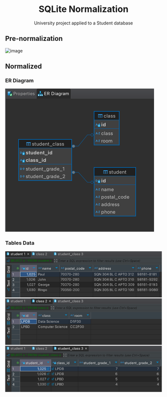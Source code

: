 <div align="center">
  <h1>SQLite Normalization</h1>
  <p>University project applied to a Student database</p>
</div>

## Pre-normalization
![image](https://github.com/user-attachments/assets/334e6bc8-5ddd-407c-a4f4-3c11d7a95b68)

## Normalized

### ER Diagram
![image](https://github.com/orpheustaken/sqlite-normalization/blob/main/Docs/er_diagram.png)

### Tables Data
![image](https://github.com/orpheustaken/sqlite-normalization/blob/main/Tables/student.png)
![image](https://github.com/orpheustaken/sqlite-normalization/blob/main/Tables/class.png)
![image](https://github.com/orpheustaken/sqlite-normalization/blob/main/Tables/student_class.png)
